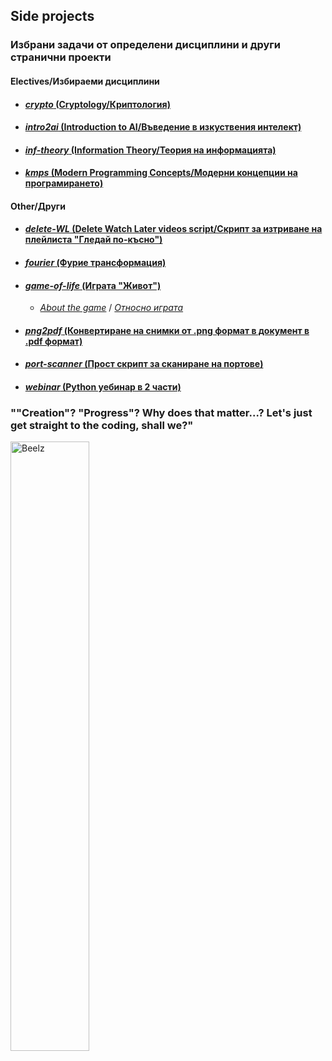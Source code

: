 ## **Side projects**
### **Избрани задачи от определени дисциплини и други странични проекти** <br>
  #### **Electives/Избираеми дисциплини**
   * #### [_crypto_ (Cryptology/Криптология)](https://github.com/moussaka-crypto/side_projects/tree/master/electives/crypto)
   * #### [_intro2ai_ (Introduction to AI/Въведение в изкуствения интелект)](https://github.com/moussaka-crypto/side_projects/tree/master/electives/intro2ai)
   * #### [_inf-theory_ (Information Theory/Теория на информацията)](https://github.com/moussaka-crypto/side_projects/tree/master/electives/inf-theory)
   * #### [_kmps_ (Modern Programming Concepts/Модерни концепции на програмирането)](https://github.com/moussaka-crypto/side_projects/tree/master/electives/kmps)

  #### **Other/Други**
   * #### [_delete-WL_ (Delete Watch Later videos script/Скрипт за изтриване на плейлиста "Гледай по-късно")](https://github.com/moussaka-crypto/side_projects/tree/master/other/delete-WL)
   * #### [_fourier_ (Фурие трансформация)](https://github.com/moussaka-crypto/side_projects/tree/master/other/fourier)
   * #### [_game-of-life_ (Играта "Живот")](https://github.com/moussaka-crypto/side_projects/tree/master/other/game-of-life)
      * [_About the game_](https://en.wikipedia.org/wiki/Conway%27s_Game_of_Life) / [_Относно играта_](https://bg.wikipedia.org/wiki/%D0%96%D0%B8%D0%B2%D0%BE%D1%82_(%D0%B8%D0%B3%D1%80%D0%B0))
   * #### [_png2pdf_ (Конвертиране на снимки от .png формат в документ в .pdf формат)](https://github.com/moussaka-crypto/side_projects/tree/master/other/png2pdf)
   * #### [_port-scanner_ (Прост скрипт за сканиране на портове)](https://github.com/moussaka-crypto/side_projects/tree/master/other/port-scanner)
   * #### [_webinar_ (Python уебинар в 2 части)](https://github.com/moussaka-crypto/side_projects/tree/master/other/webinar)

### ""Creation"? "Progress"? Why does that matter...? Let's just get straight to the coding, shall we?"
<img src="https://static.wikia.nocookie.net/shuumatsu-no-valkyrie/images/3/3d/Beelzebub_anime.png/revision/latest/scale-to-width-down/1000?cb=20230712090256"
     alt="Beelz"
     width= 50%; />
